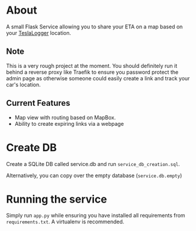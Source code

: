 # About
A small Flask Service allowing you to share your ETA on a map based on your [TeslaLogger](https://github.com/bassmaster187/TeslaLogger/) location.

## Note

This is a very rough project at the moment. You should definitely run it behind a reverse proxy like Traefik to ensure you password protect the admin page as otherwise someone could easily create a link and track your car's location.

## Current Features

- Map view with routing based on MapBox.
- Ability to create expiring links via a webpage

# Create DB
Create a SQLite DB called service.db and run `service_db_creation.sql`.

Alternatively, you can copy over the empty database (`service.db.empty`)

# Running the service

Simply run `app.py` while ensuring you have installed all requirements from `requirements.txt`. A virtualenv is recommended.

